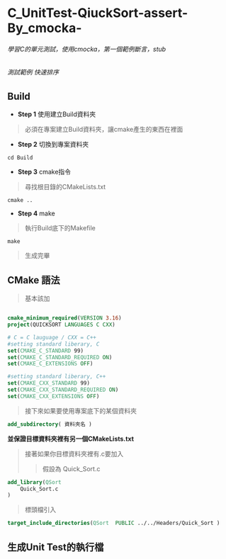 # C_UnitTest-QiuckSort-assert-By_cmocka-
###### 學習C的單元測試，使用cmocka，第一個範例斷言，stub
###### 測試範例 快速排序

## Build

* **Step 1** 使用建立Build資料夾
> 必須在專案建立Build資料夾，讓cmake產生的東西在裡面  

* **Step 2** 切換到專案資料夾
```shell
cd Build
```
  
* **Step 3** cmake指令
> 尋找根目錄的CMakeLists.txt
```shell
cmake ..
```

* **Step 4** make
> 執行Build底下的Makefile
```shell
make
```


>生成完畢

## CMake 語法
>基本該加
```CMake

cmake_minimum_required(VERSION 3.16)
project(QUICKSORT LANGUAGES C CXX)

# C = C lauguage / CXX = C++
#setting standard liberary, C 
set(CMAKE_C_STANDARD 99)
set(CMAKE_C_STANDARD_REQUIRED ON)
set(CMAKE_C_EXTENSIONS OFF)

#setting standard liberary, C++
set(CMAKE_CXX_STANDARD 99)
set(CMAKE_CXX_STANDARD_REQUIRED ON)
set(CMAKE_CXX_EXTENSIONS OFF)

```

>接下來如果要使用專案底下的某個資料夾
```CMake
add_subdirectory( 資料夾名 )
```
**並保證目標資料夾裡有另一個CMakeLists.txt**

>接著如果你目標資料夾裡有.c要加入
>>假設為 Quick_Sort.c
```CMake
add_library(QSort 
	Quick_Sort.c
)
```
>標頭檔引入
```CMake
target_include_directories(QSort  PUBLIC ../../Headers/Quick_Sort )
```
## 生成Unit Test的執行檔


